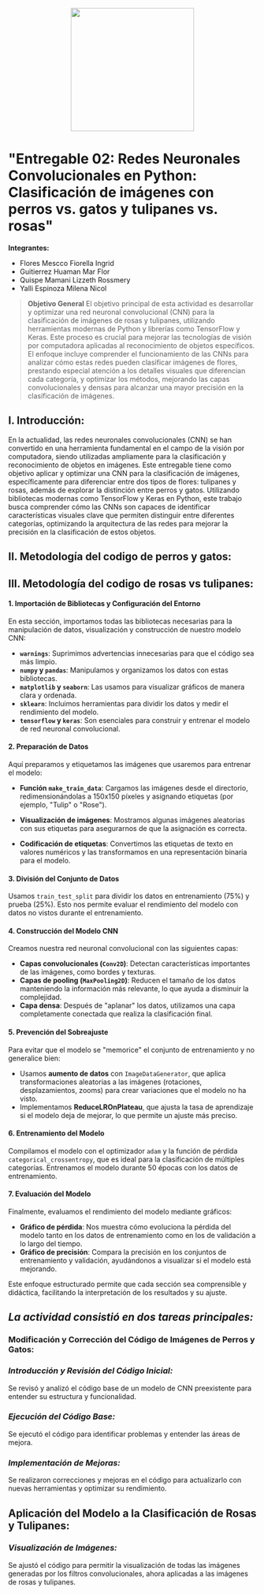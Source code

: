 <p align="center">
  <img src="https://semanadelcannabis.cayetano.edu.pe/assets/img/logo-upch.png" width="250">
 
</p>

# "Entregable 02: Redes Neuronales Convolucionales en Python: Clasificación de imágenes con perros vs. gatos y tulipanes vs. rosas"

**Integrantes:**

- Flores Mescco Fiorella Ingrid
- Guitierrez Huaman Mar Flor
- Quispe Mamani Lizzeth Rossmery 
- Yalli Espinoza Milena Nicol

> **Objetivo General**
El objetivo principal de esta actividad es desarrollar y optimizar una red neuronal convolucional (CNN) para la clasificación de imágenes de rosas y tulipanes, utilizando herramientas modernas de Python y librerías como TensorFlow y Keras. Este proceso es crucial para mejorar las tecnologías de visión por computadora aplicadas al reconocimiento de objetos específicos. El enfoque incluye comprender el funcionamiento de las CNNs para analizar cómo estas redes pueden clasificar imágenes de flores, prestando especial atención a los detalles visuales que diferencian cada categoría, y optimizar los métodos, mejorando las capas convolucionales y densas para alcanzar una mayor precisión en la clasificación de imágenes.

## **I. Introducción:**

En la actualidad, las redes neuronales convolucionales (CNN) se han convertido en una herramienta fundamental en el campo de la visión por computadora, siendo utilizadas ampliamente para la clasificación y reconocimiento de objetos en imágenes. Este entregable tiene como objetivo aplicar y optimizar una CNN para la clasificación de imágenes, específicamente para diferenciar entre dos tipos de flores: tulipanes y rosas, además de explorar la distinción entre perros y gatos. Utilizando bibliotecas modernas como TensorFlow y Keras en Python, este trabajo busca comprender cómo las CNNs son capaces de identificar características visuales clave que permiten distinguir entre diferentes categorías, optimizando la arquitectura de las redes para mejorar la precisión en la clasificación de estos objetos.

## **II. Metodología del codigo de perros y gatos:**

## **III. Metodología del codigo de rosas vs tulipanes:**

#### 1. **Importación de Bibliotecas y Configuración del Entorno**

En esta sección, importamos todas las bibliotecas necesarias para la manipulación de datos, visualización y construcción de nuestro modelo CNN:

- **`warnings`**: Suprimimos advertencias innecesarias para que el código sea más limpio.
- **`numpy` y `pandas`**: Manipulamos y organizamos los datos con estas bibliotecas.
- **`matplotlib` y `seaborn`**: Las usamos para visualizar gráficos de manera clara y ordenada.
- **`sklearn`**: Incluimos herramientas para dividir los datos y medir el rendimiento del modelo.
- **`tensorflow` y `keras`**: Son esenciales para construir y entrenar el modelo de red neuronal convolucional.

#### 2. **Preparación de Datos**

Aquí preparamos y etiquetamos las imágenes que usaremos para entrenar el modelo:

- **Función `make_train_data`**: Cargamos las imágenes desde el directorio, redimensionándolas a 150x150 píxeles y asignando etiquetas (por ejemplo, "Tulip" o "Rose").
  
- **Visualización de imágenes**: Mostramos algunas imágenes aleatorias con sus etiquetas para asegurarnos de que la asignación es correcta.

- **Codificación de etiquetas**: Convertimos las etiquetas de texto en valores numéricos y las transformamos en una representación binaria para el modelo.

#### 3. **División del Conjunto de Datos**

Usamos `train_test_split` para dividir los datos en entrenamiento (75%) y prueba (25%). Esto nos permite evaluar el rendimiento del modelo con datos no vistos durante el entrenamiento.

#### 4. **Construcción del Modelo CNN**

Creamos nuestra red neuronal convolucional con las siguientes capas:

- **Capas convolucionales (`Conv2D`)**: Detectan características importantes de las imágenes, como bordes y texturas.
- **Capas de pooling (`MaxPooling2D`)**: Reducen el tamaño de los datos manteniendo la información más relevante, lo que ayuda a disminuir la complejidad.
- **Capa densa**: Después de "aplanar" los datos, utilizamos una capa completamente conectada que realiza la clasificación final.

#### 5. **Prevención del Sobreajuste**

Para evitar que el modelo se "memorice" el conjunto de entrenamiento y no generalice bien:

- Usamos **aumento de datos** con `ImageDataGenerator`, que aplica transformaciones aleatorias a las imágenes (rotaciones, desplazamientos, zooms) para crear variaciones que el modelo no ha visto.
- Implementamos **ReduceLROnPlateau**, que ajusta la tasa de aprendizaje si el modelo deja de mejorar, lo que permite un ajuste más preciso.

#### 6. **Entrenamiento del Modelo**

Compilamos el modelo con el optimizador `adam` y la función de pérdida `categorical_crossentropy`, que es ideal para la clasificación de múltiples categorías. Entrenamos el modelo durante 50 épocas con los datos de entrenamiento.

#### 7. **Evaluación del Modelo**

Finalmente, evaluamos el rendimiento del modelo mediante gráficos:

- **Gráfico de pérdida**: Nos muestra cómo evoluciona la pérdida del modelo tanto en los datos de entrenamiento como en los de validación a lo largo del tiempo.
- **Gráfico de precisión**: Compara la precisión en los conjuntos de entrenamiento y validación, ayudándonos a visualizar si el modelo está mejorando.


Este enfoque estructurado permite que cada sección sea comprensible y didáctica, facilitando la interpretación de los resultados y su ajuste.
## *La actividad consistió en dos tareas principales:*

### Modificación y Corrección del Código de Imágenes de Perros y Gatos:

### *Introducción y Revisión del Código Inicial:*

Se revisó y analizó el código base de un modelo de CNN preexistente para entender su estructura y funcionalidad.
### *Ejecución del Código Base:*
Se ejecutó el código para identificar problemas y entender las áreas de mejora.
### *Implementación de Mejoras:*
Se realizaron correcciones y mejoras en el código para actualizarlo con nuevas herramientas y optimizar su rendimiento.
## Aplicación del Modelo a la Clasificación de Rosas y Tulipanes:
### *Visualización de Imágenes:*
Se ajustó el código para permitir la visualización de todas las imágenes generadas por los filtros convolucionales, ahora aplicadas a las imágenes de rosas y tulipanes.
